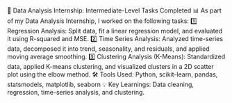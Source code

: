 🚀 Data Analysis Internship: Intermediate-Level Tasks Completed 📊
As part of my Data Analysis Internship, I worked on the following tasks:
1️⃣ Regression Analysis:
Split data, fit a linear regression model, and evaluated it using R-squared and MSE.
2️⃣ Time Series Analysis:
Analyzed time-series data, decomposed it into trend, seasonality, and residuals, and applied moving average smoothing.
3️⃣ Clustering Analysis (K-Means):
Standardized data, applied K-means clustering, and visualized clusters in a 2D scatter plot using the elbow method.
🛠 Tools Used: Python, scikit-learn, pandas, statsmodels, matplotlib, seaborn
💡 Key Learnings: Data cleaning, regression, time-series analysis, and clustering.

